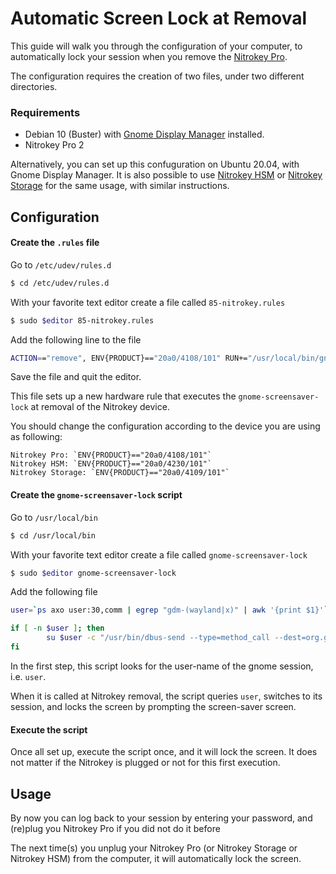 # Automatic Screen Lock at Removal 

This guide will walk you through the configuration of your computer, to automatically lock your session when you remove  the [Nitrokey Pro](https://shop.nitrokey.com/shop/product/nk-pro-2-nitrokey-pro-2-3). 

The configuration requires the creation of two files, under two different directories. 

### Requirements

- Debian 10 (Buster) with [Gnome Display Manager](https://wiki.gnome.org/Projects/GDM) installed. 
- Nitrokey Pro 2

Alternatively, you can set up this confuguration on Ubuntu 20.04, with Gnome Display Manager. It is also possible to use [Nitrokey HSM](https://shop.nitrokey.com/shop/product/nk-hsm-2-nitrokey-hsm-2-7) or [Nitrokey Storage](https://shop.nitrokey.com/shop/product/nitrokey-storage-2-56) for the same usage, with similar instructions.

## Configuration

#### Create the `.rules` file

Go to `/etc/udev/rules.d` 
```bash
$ cd /etc/udev/rules.d
```
With your favorite text editor create a file called `85-nitrokey.rules`

```bash
$ sudo $editor 85-nitrokey.rules
```
Add the following line to the file

```bash
ACTION=="remove", ENV{PRODUCT}=="20a0/4108/101" RUN+="/usr/local/bin/gnome-screensaver-lock"
```
Save the file and quit the editor. 

This file sets up a new hardware rule that executes the `gnome-screensaver-lock` at removal of the Nitrokey device. 

You should change the configuration according to the device you are using as following:

```
Nitrokey Pro: `ENV{PRODUCT}=="20a0/4108/101"`
Nitrokey HSM: `ENV{PRODUCT}=="20a0/4230/101"`
Nitrokey Storage: `ENV{PRODUCT}=="20a0/4109/101"`
```
#### Create the `gnome-screensaver-lock` script

Go to `/usr/local/bin`
```bash
$ cd /usr/local/bin
```
With your favorite text editor create a file called `gnome-screensaver-lock`
```bash
$ sudo $editor gnome-screensaver-lock
```
Add the following file
```bash
user=`ps axo user:30,comm | egrep "gdm-(wayland|x)" | awk '{print $1}'`

if [ -n $user ]; then
        su $user -c "/usr/bin/dbus-send --type=method_call --dest=org.gnome.ScreenSaver /org/gnome/ScreenSaver org.gnome.ScreenSaver.Lock"
fi
```
In the first step, this script looks for the user-name of the gnome session, i.e. `user`.

When it is called at Nitrokey removal, the script queries `user`, switches to its session, and locks the screen by prompting the screen-saver screen.         

#### Execute the script

Once all set up, execute the script once, and it will lock the screen. It does not matter if the Nitrokey is plugged or not for this first execution.

## Usage 

By now you can log back to your session by entering your password, and (re)plug you Nitrokey Pro if you did not do it before

The next time(s) you unplug your Nitrokey Pro (or Nitrokey Storage or Nitrokey HSM) from the computer, it will automatically lock the screen. 

